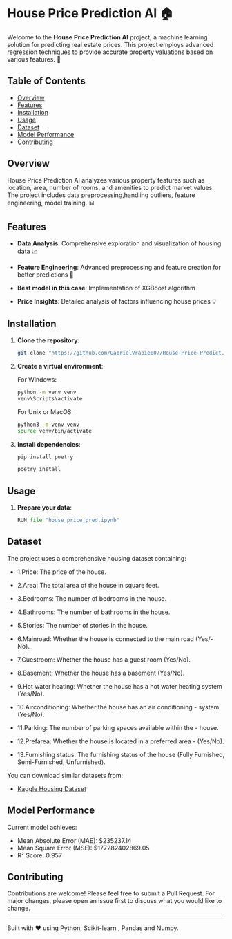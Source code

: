 # House Price Prediction AI 🏠

Welcome to the **House Price Prediction AI** project, a machine learning solution for predicting real estate prices. This project employs advanced regression techniques to provide accurate property valuations based on various features. 🎯

## Table of Contents

- [Overview](#overview)
- [Features](#features)
- [Installation](#installation)
- [Usage](#usage)
- [Dataset](#dataset)
- [Model Performance](#model-performance)
- [Contributing](#contributing)

## Overview

House Price Prediction AI analyzes various property features such as location, area, number of rooms, and amenities to predict market values. The project includes data preprocessing,handling outliers, feature engineering, model training. 📊

## Features

- **Data Analysis**: Comprehensive exploration and visualization of housing data 📈
- **Feature Engineering**: Advanced preprocessing and feature creation for better predictions 🔧
- **Best model in this case**: Implementation of XGBoost algorithm

- **Price Insights**: Detailed analysis of factors influencing house prices 💡

## Installation

1. **Clone the repository**:
   ```bash
   git clone "https://github.com/GabrielVrabie007/House-Price-Predict.git"
   ```

2. **Create a virtual environment**:

   For Windows:
   ```bash
   python -m venv venv
   venv\Scripts\activate
   ```

   For Unix or MacOS:
   ```bash
   python3 -m venv venv
   source venv/bin/activate
   ```

3. **Install dependencies**:
   ```bash
   pip install poetry

   poetry install
   ```

## Usage

1. **Prepare your data**:
   ```python
   RUN file "house_price_pred.ipynb"
   ```


## Dataset

The project uses a comprehensive housing dataset containing:
- 1.Price: The price of the house.

- 2.Area: The total area of the house in square feet.

- 3.Bedrooms: The number of bedrooms in the house.

- 4.Bathrooms: The number of bathrooms in the house.

- 5.Stories: The number of stories in the house.

- 6.Mainroad: Whether the house is connected to the main road (Yes/- No).

- 7.Guestroom: Whether the house has a guest room (Yes/No).

- 8.Basement: Whether the house has a basement (Yes/No).

- 9.Hot water heating: Whether the house has a hot water heating  system (Yes/No).

- 10.Airconditioning: Whether the house has an air conditioning - system (Yes/No).

- 11.Parking: The number of parking spaces available within the - house.

- 12.Prefarea: Whether the house is located in a preferred area - (Yes/No).

- 13.Furnishing status: The furnishing status of the house (Fully Furnished, Semi-Furnished, Unfurnished).

You can download similar datasets from:
- [Kaggle Housing Dataset](https://www.kaggle.com/datasets/harishkumardatalab/housing-price-prediction)


## Model Performance

Current model achieves:
- Mean Absolute Error (MAE): $235237.14
- Mean Square Error (MSE): $177282402869.05
- R² Score: 0.957


## Contributing

Contributions are welcome! Please feel free to submit a Pull Request. For major changes, please open an issue first to discuss what you would like to change.


---
Built with ❤️ using Python, Scikit-learn , Pandas and Numpy.
